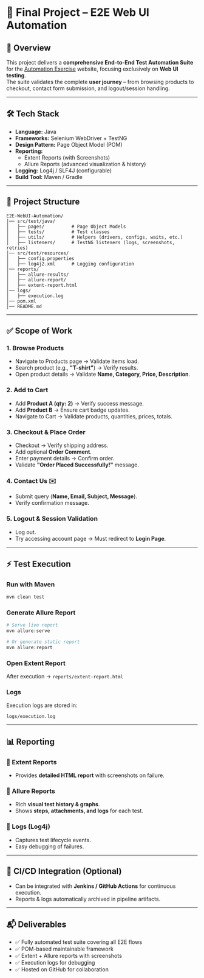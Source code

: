 # 🚀 Final Project – E2E Web UI Automation

## 📌 Overview
This project delivers a **comprehensive End-to-End Test Automation Suite** for the [Automation Exercise](https://automationexercise.com/) website, focusing exclusively on **Web UI testing**.  
The suite validates the complete **user journey** – from browsing products to checkout, contact form submission, and logout/session handling.

---

## 🛠 Tech Stack
- **Language:** Java
- **Frameworks:** Selenium WebDriver + TestNG
- **Design Pattern:** Page Object Model (POM)
- **Reporting:**
    - Extent Reports (with Screenshots)
    - Allure Reports (advanced visualization & history)
- **Logging:** Log4j / SLF4J (configurable)
- **Build Tool:** Maven / Gradle

---

## 📂 Project Structure
```
E2E-WebUI-Automation/
│── src/test/java/
│   ├── pages/          # Page Object Models
│   ├── tests/          # Test classes
│   ├── utils/          # Helpers (drivers, configs, waits, etc.)
│   ├── listeners/      # TestNG listeners (logs, screenshots, retries)
│── src/test/resources/
│   ├── config.properties
│   ├── log4j2.xml      # Logging configuration
│── reports/
│   ├── allure-results/
│   ├── allure-report/
│   ├── extent-report.html
│── logs/
│   ├── execution.log
│── pom.xml
│── README.md
```

---

## ✅ Scope of Work

### 1. Browse Products
- Navigate to Products page → Validate items load.
- Search product (e.g., **"T-shirt"**) → Verify results.
- Open product details → Validate **Name, Category, Price, Description**.

### 2. Add to Cart
- Add **Product A (qty: 2)** → Verify success message.
- Add **Product B** → Ensure cart badge updates.
- Navigate to Cart → Validate products, quantities, prices, totals.

### 3. Checkout & Place Order
- Checkout → Verify shipping address.
- Add optional **Order Comment**.
- Enter payment details → Confirm order.
- Validate **"Order Placed Successfully!"** message.

### 4. Contact Us ✉️
- Submit query (**Name, Email, Subject, Message**).
- Verify confirmation message.

### 5. Logout & Session Validation
- Log out.
- Try accessing account page → Must redirect to **Login Page**.

---

## ⚡️ Test Execution

### Run with Maven
```bash
mvn clean test
```

### Generate Allure Report
```bash
# Serve live report
mvn allure:serve

# Or generate static report
mvn allure:report
```

### Open Extent Report
After execution → `reports/extent-report.html`

### Logs
Execution logs are stored in:
```
logs/execution.log
```

---

## 📊 Reporting

### 🔹 Extent Reports
- Provides **detailed HTML report** with screenshots on failure.

### 🔹 Allure Reports
- Rich **visual test history & graphs**.
- Shows **steps, attachments, and logs** for each test.

### 🔹 Logs (Log4j)
- Captures test lifecycle events.
- Easy debugging of failures.

---

## 🧪 CI/CD Integration (Optional)
- Can be integrated with **Jenkins / GitHub Actions** for continuous execution.
- Reports & logs automatically archived in pipeline artifacts.

---

## 📬 Deliverables
- ✅ Fully automated test suite covering all E2E flows
- ✅ POM-based maintainable framework
- ✅ Extent + Allure reports with screenshots
- ✅ Execution logs for debugging
- ✅ Hosted on GitHub for collaboration  
